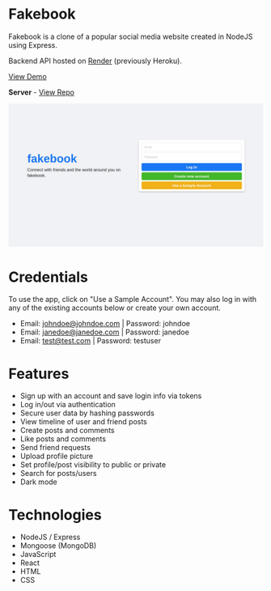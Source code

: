 # Fakebook

Fakebook is a clone of a popular social media website created in NodeJS using Express.

Backend API hosted on [Render](https://render.com/) (previously Heroku).

[View Demo](https://redraptor10.github.io/fakebook/)

**Server** - [View Repo](https://github.com/RedRaptor10/fakebook-api/)

![Fakebook](/src/assets/preview.jpg)

# Credentials

To use the app, click on "Use a Sample Account". You may also log in with any of the existing accounts below or create your own account.

- Email: johndoe@johndoe.com | Password: johndoe
- Email: janedoe@janedoe.com | Password: janedoe
- Email: test@test.com | Password: testuser

# Features

- Sign up with an account and save login info via tokens
- Log in/out via authentication
- Secure user data by hashing passwords
- View timeline of user and friend posts
- Create posts and comments
- Like posts and comments
- Send friend requests
- Upload profile picture
- Set profile/post visibility to public or private
- Search for posts/users
- Dark mode

# Technologies

- NodeJS / Express
- Mongoose (MongoDB)
- JavaScript
- React
- HTML
- CSS